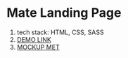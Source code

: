 # Mate Landing Page
1. tech stack: HTML, CSS, SASS
2. [DEMO LINK](https://matylda-lewandowska.github.io/layout_MET-landing-page/)
3. [MOCKUP MET](https://www.figma.com/file/lSR1m42L9YwzQwzzxKwHpw/THE-MET)
